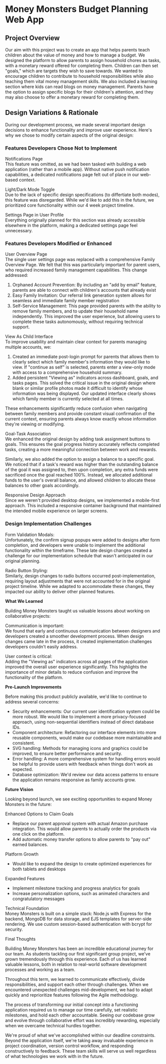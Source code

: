 # **Money Monsters Budget Planning Web App**

## **Project Overview**

Our aim with this project was to create an app that helps parents teach children about the value of money and how to manage a budget. We designed the platform to allow parents to assign household chores as tasks, with a monetary reward offered for completing them. Children can then set "goals," which are targets they wish to save towards. We wanted to encourage children to contribute to household responsibilities while also teaching them vital money management skills. We also included a learning section where kids can read blogs on money management. Parents have the option to assign specific blogs for their children's attention, and they may also choose to offer a monetary reward for completing them.

## **Design Variations & Rationale**

During our development process, we made several important design decisions to enhance functionality and improve user experience. Here's why we chose to modify certain aspects of the original design:

### **Features Developers Chose Not to Implement**

Notifications Page  
This feature was omitted, as we had been tasked with building a web application (rather than a mobile app). Without native push notification capabilities, a dedicated notifications page felt out of place in our web-based context.

Light/Dark Mode Toggle  
Due to the lack of specific design specifications (to differtiate both modes), this feature was disregarded. While we'd like to add this in the future, we prioritized core functionality within our 4 week project timeline.

Settings Page in User Profile  
Everything originally planned for this section was already accessible elsewhere in the platform, making a dedicated settings page feel unnecessary.

### **Features Developers Modified or Enhanced**

User Overview Page  
The single user settings page was replaced with a comprehensive Family Overview Page. We felt that this was particularly important for parent users, who required increased family management capabilities. This change addressed: 

1. Orphaned Account Prevention: By including an  "add by email" feature, parents are able to connect with children's accounts that already exist  
2. Easy Family Invitation: Our referral link generation system allows for seamless and immediate family member registration  
3. Self-Service Management: This page provided parents with the ability to remove family members, and to update their household name independently. This improved the user experience, but allowing users to complete these tasks autonomously, without requiring technical support.

View As Child Interface  
To improve usability and maintain clear context for parents managing multiple accounts, we:

1. Created an immediate post-login prompt for parents that allows them to clearly select which family member's information they would like to view. If "continue as self" is selected, parents enter a view-only mode with access to a comprehensive household summary.  
2. Added persistent "Viewing as" indicators across dashboard, goals, and tasks pages. This solved the critical issue in the original design where blank or similar profile photos made it difficult to identify whose information was being displayed. Our updated interface clearly shows which family member is currently selected at all times.

These enhancements significantly reduce confusion when navigating between family members and provide constant visual confirmation of the current context, ensuring parents always know exactly whose information they're viewing or modifying.

Goal-Task Association  
We enhanced the original design by adding task assignment buttons to goals. This ensures the goal progress history accurately reflects completed tasks, creating a more meaningful connection between work and rewards.

Similarly, we also added the option to assign a balance to a specific goal. We noticed that if a task's reward was higher than the outstanding balance of the goal it was assigned to, then upon completion, any extra funds were sacrificed once the goal reached 100%. Instead, we allocated additional funds to the user's overall balance, and allowed children to allocate these balances to other goals accordingly.

Responsive Design Approach  
Since we weren't provided desktop designs, we implemented a mobile-first approach. This included a responsive container background that maintained the intended mobile experience on larger screens.

### **Design Implementation Challenges**

Form Validation Modals:  
Unfortunately, the confirm signup popups were added to designs after form completion, and developers were unable to implement the additional functionality within the timeframe. These late design changes created a challenge for our implementation schedule that wasn't anticipated in our original planning.

Radio Button Styling:  
Similarly, design changes to radio buttons occurred post-implementation, requiring layout adjustments that were not accounted for in the original project timeline. While we adapted to accommodate these changes, they impacted our ability to deliver other planned features.

**What We Learned**

Building Money Monsters taught us valuable lessons about working on collaborative projects:

Communication is important:  
We found that early and continuous communication between designers and developers created a smoother development process. When design changes came late in the process, it created implementation challenges developers couldn't easily address.

User context is critical:  
Adding the "Viewing as" indicators across all pages of the application improved the overall user experience significantly. This highlights the importance of minor details to reduce confusion and improve the functionality of the platform.

**Pre-Launch Improvements**

Before making this product publicly available, we'd like to continue to address several concerns:

* Security enhancements: Our current user identification system could be more robust. We would like to implement a more privacy-focused approach, using non-sequential identifiers instead of direct database IDs.  
* Component architecture: Refactoring our interface elements into more reusable components, would make our codebase more maintainable and consistent.  
* SVG handling: Methods for managing icons and graphics could be improved, to ensure better performance and security.  
* Error handling: A more comprehensive system for handling errors would be helpful to provide users with feedback when things don't work as expected.  
* Database optimization: We'd review our data access patterns to ensure the application remains responsive as family accounts grow.

**Future Vision**

Looking beyond launch, we see exciting opportunities to expand Money Monsters in the future:

Enhanced Options to Claim Goals

* Replace our parent approval system with actual Amazon purchase integration. This would allow parents to actually order the products via one click on the platform.  
* Add automatic money transfer options to allow parents to "pay out" earned balances.

Platform Growth

* Would like to expand the design to create optimized experiences for both tablets and desktops

Expanded Features

* Implement milestone tracking and progress analytics for goals  
* Increase personalization options, such as animated characters and congratulatory messages

Technical Foundation  
Money Monsters is built on a simple stack: Node.js with Express for the backend, MongoDB for data storage, and EJS templates for server-side rendering. We use custom session-based authentication with bcrypt for security.

Final Thoughts

Building Money Monsters has been an incredible educational journey for our team. As students tackling our first significant group project, we've grown tremendously through this experience. Each of us has learned valuable lessons, both in relation to real-world software development processes and working as a team.

Throughout this term, we learned to communicate effectively, divide responsibilities, and support each other through challenges. When we encountered unexpected challenges mid-development, we had to adapt quickly and reprioritize features following the Agile methodology.

The process of transforming our initial concept into a functioning application required us to manage our time carefully, set realistic milestones, and hold each other accountable. Seeing our codebase grow and evolve through collaborative effort was incredibly rewarding, especially when we overcame technical hurdles together.

We're proud of what we've accomplished within our deadline constraints. Beyond the application itself, we're taking away invaluable experience in project coordination, version control workflow, and responding constructively to feedback. These team skills will serve us well regardless of what technologies we work with in the future.

